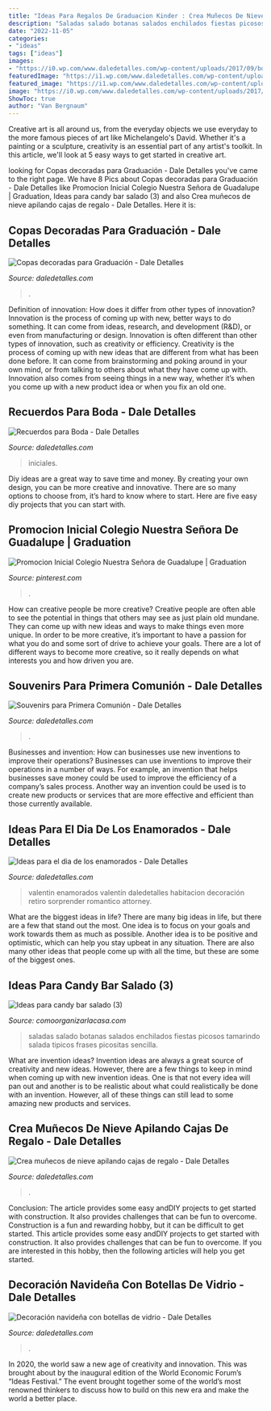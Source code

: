 ```yaml
---
title: "Ideas Para Regalos De Graduacion Kinder : Crea Muñecos De Nieve Apilando Cajas De Regalo"
description: "Saladas salado botanas salados enchilados fiestas picosos tamarindo salada tipicos frases picositas sencilla"
date: "2022-11-05"
categories:
- "ideas"
tags: ["ideas"]
images:
- "https://i0.wp.com/www.daledetalles.com/wp-content/uploads/2017/09/botellas-de-vino-decoradas-para-navidad9.jpg?resize=549%2C976"
featuredImage: "https://i1.wp.com/www.daledetalles.com/wp-content/uploads/2016/07/recuerdos-para-boda4.jpg"
featured_image: "https://i1.wp.com/www.daledetalles.com/wp-content/uploads/2016/07/recuerdos-para-boda4.jpg"
image: "https://i0.wp.com/www.daledetalles.com/wp-content/uploads/2017/09/botellas-de-vino-decoradas-para-navidad9.jpg?resize=549%2C976"
ShowToc: true
author: "Van Bergnaum"
---
```



Creative art is all around us, from the everyday objects we use everyday to the more famous pieces of art like Michelangelo's David. Whether it's a painting or a sculpture, creativity is an essential part of any artist's toolkit. In this article, we'll look at 5 easy ways to get started in creative art.

	

		
looking for Copas decoradas para Graduación - Dale Detalles you've came to the right page. We have 8 Pics about Copas decoradas para Graduación - Dale Detalles like Promocion Inicial Colegio Nuestra Señora de Guadalupe | Graduation, Ideas para candy bar salado (3) and also Crea muñecos de nieve apilando cajas de regalo - Dale Detalles. Here it is:
		
    
## Copas Decoradas Para Graduación - Dale Detalles

<img loading=lazy src="https://i2.wp.com/www.daledetalles.com/wp-content/uploads/2016/04/copa-para-graduacion1.jpg" onerror="this.onerror=null;this.src='https://tse1.mm.bing.net/th?id=OIP.N-YzMS5RobjEZsV8LRc5NwHaJ5&amp;pid=15.1';" alt="Copas decoradas para Graduación - Dale Detalles">

_Source: daledetalles.com_

>. 

	

Definition of innovation: How does it differ from other types of innovation?
Innovation is the process of coming up with new, better ways to do something. It can come from ideas, research, and development (R&D), or even from manufacturing or design. Innovation is often different than other types of innovation, such as creativity or efficiency.
Creativity is the process of coming up with new ideas that are different from what has been done before. It can come from brainstorming and poking around in your own mind, or from talking to others about what they have come up with. Innovation also comes from seeing things in a new way, whether it’s when you come up with a new product idea or when you fix an old one.

    
## Recuerdos Para Boda - Dale Detalles

<img loading=lazy src="https://i1.wp.com/www.daledetalles.com/wp-content/uploads/2016/07/recuerdos-para-boda4.jpg" onerror="this.onerror=null;this.src='https://tse1.mm.bing.net/th?id=OIP.hIHwljcQRmdB9K5bO2zxqwHaLH&amp;pid=15.1';" alt="Recuerdos para Boda - Dale Detalles">

_Source: daledetalles.com_

>iniciales. 

	

Diy ideas are a great way to save time and money. By creating your own design, you can be more creative and innovative. There are so many options to choose from, it’s hard to know where to start. Here are five easy diy projects that you can start with.

    
## Promocion Inicial Colegio Nuestra Señora De Guadalupe | Graduation

<img loading=lazy src="https://i.pinimg.com/736x/ae/3c/34/ae3c3407160b6a43acfab8a31cc94242.jpg" onerror="this.onerror=null;this.src='https://tse4.mm.bing.net/th?id=OIP.G95gtJyHjRMkdIN5K4ikMAHaFj&amp;pid=15.1';" alt="Promocion Inicial Colegio Nuestra Señora de Guadalupe | Graduation">

_Source: pinterest.com_

>. 

	

How can creative people be more creative?
Creative people are often able to see the potential in things that others may see as just plain old mundane. They can come up with new ideas and ways to make things even more unique. In order to be more creative, it’s important to have a passion for what you do and some sort of drive to achieve your goals. There are a lot of different ways to become more creative, so it really depends on what interests you and how driven you are.

    
## Souvenirs Para Primera Comunión - Dale Detalles

<img loading=lazy src="https://i0.wp.com/www.daledetalles.com/wp-content/uploads/2017/09/recuerdos-de-comunion8.jpg?resize=500%2C749" onerror="this.onerror=null;this.src='https://tse4.mm.bing.net/th?id=OIP.TO1nkBQhjfPUAn4EX95iKQHaLG&amp;pid=15.1';" alt="Souvenirs para Primera Comunión - Dale Detalles">

_Source: daledetalles.com_

>. 

	

Businesses and invention: How can businesses use new inventions to improve their operations?
Businesses can use inventions to improve their operations in a number of ways. For example, an invention that helps businesses save money could be used to improve the efficiency of a company’s sales process. Another way an invention could be used is to create new products or services that are more effective and efficient than those currently available.

    
## Ideas Para El Dia De Los Enamorados - Dale Detalles

<img loading=lazy src="https://i0.wp.com/www.daledetalles.com/wp-content/uploads/2016/02/valentin14.jpg?resize=564%2C564" onerror="this.onerror=null;this.src='https://tse1.mm.bing.net/th?id=OIP.q2UutEQtp6EO-1VnSYOpoAEsEs&amp;pid=15.1';" alt="Ideas para el dia de los enamorados - Dale Detalles">

_Source: daledetalles.com_

>valentin enamorados valentín daledetalles habitacion decoración retiro sorprender romantico attorney. 

	

What are the biggest ideas in life?
There are many big ideas in life, but there are a few that stand out the most. One idea is to focus on your goals and work towards them as much as possible. Another idea is to be positive and optimistic, which can help you stay upbeat in any situation. There are also many other ideas that people come up with all the time, but these are some of the biggest ones.

    
## Ideas Para Candy Bar Salado (3)

<img loading=lazy src="https://comoorganizarlacasa.com/wp-content/uploads/2016/04/Ideas-para-candy-bar-salado-3.jpg" onerror="this.onerror=null;this.src='https://tse4.mm.bing.net/th?id=OIP.I40rV_-dNotaS7HgotKs8wHaJ4&amp;pid=15.1';" alt="Ideas para candy bar salado (3)">

_Source: comoorganizarlacasa.com_

>saladas salado botanas salados enchilados fiestas picosos tamarindo salada tipicos frases picositas sencilla. 

	

What are invention ideas?
Invention ideas are always a great source of creativity and new ideas. However, there are a few things to keep in mind when coming up with new invention ideas. One is that not every idea will pan out and another is to be realistic about what could realistically be done with an invention. However, all of these things can still lead to some amazing new products and services.

    
## Crea Muñecos De Nieve Apilando Cajas De Regalo - Dale Detalles

<img loading=lazy src="https://www.daledetalles.com/wp-content/uploads/2017/11/muñecos-de-nieve-con-cajas-de-carton5.jpg" onerror="this.onerror=null;this.src='https://tse1.mm.bing.net/th?id=OIP.8E_BW1Dtvo28bEppOxHxGgHaJI&amp;pid=15.1';" alt="Crea muñecos de nieve apilando cajas de regalo - Dale Detalles">

_Source: daledetalles.com_

>. 

	

Conclusion: The article provides some easy andDIY projects to get started with construction. It also provides challenges that can be fun to overcome.
Construction is a fun and rewarding hobby, but it can be difficult to get started. This article provides some easy andDIY projects to get started with construction. It also provides challenges that can be fun to overcome. If you are interested in this hobby, then the following articles will help you get started.

    
## Decoración Navideña Con Botellas De Vidrio - Dale Detalles

<img loading=lazy src="https://i0.wp.com/www.daledetalles.com/wp-content/uploads/2017/09/botellas-de-vino-decoradas-para-navidad9.jpg?resize=549%2C976" onerror="this.onerror=null;this.src='https://tse3.mm.bing.net/th?id=OIP.QxgVOAnQEz4kgrFjAuZBzAHaNK&amp;pid=15.1';" alt="Decoración navideña con botellas de vidrio - Dale Detalles">

_Source: daledetalles.com_

>. 

	

In 2020, the world saw a new age of creativity and innovation. This was brought about by the inaugural edition of the World Economic Forum’s “Ideas Festival.” The event brought together some of the world’s most renowned thinkers to discuss how to build on this new era and make the world a better place.

